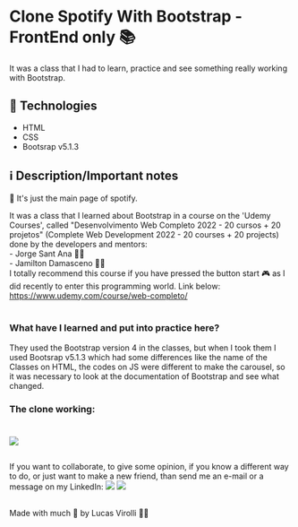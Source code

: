# Clone Spotify With Bootstrap - FrontEnd only 📚

It was a class that I had to learn, practice and see something really working with Bootstrap.

## 🚀 Technologies
- HTML
- CSS
- Bootsrap v5.1.3

## ℹ Description/Important notes

🚨 It's just the main page of spotify.

<div>
  It was a class that I learned about Bootstrap in a course on the 'Udemy Courses', called "Desenvolvimento Web Completo 2022 - 20 cursos + 20 projetos" (Complete Web Development 2022 - 20 courses + 20 projects) done by the developers and mentors: </br>
  - Jorge Sant Ana 🧙‍♂️ </br>
  - Jamilton Damasceno 🧙‍♂️</br>
  I totally recommend this course if you have pressed the button start 🎮 as I did recently to enter this programming world. Link below:
  <a href="https://www.udemy.com/course/web-completo/">https://www.udemy.com/course/web-completo/</a>
</div>
</br>

### What have I learned and put into practice here?
  They used the Bootstrap version 4 in the classes, but when I took them I used Bootsrap v5.1.3 which had some differences like the name of the Classes on HTML, the codes on JS 
 were different to make the carousel, so it was necessary to look at the documentation of Bootstrap and see what changed.

### The clone working:

<h1>
  <img src="./assets/lucas-clone-soptify.gif" />
</h1>

##

If you want to collaborate, to give some opinion, if you know a different way to do, or just want to make a new friend, than send me an e-mail or a message on my LinkedIn:
 <a href = "mailto:lucas.virolli2@gmail.com"><img src="https://img.shields.io/badge/Gmail-D14836?style=for-the-badge&logo=gmail&logoColor=white" target="_blank"></a>
 <a href="https://www.linkedin.com/in/lucasvirollidalbello/" target="_blank"><img src="https://img.shields.io/badge/-LinkedIn-%230077B5?style=for-the-badge&logo=linkedin&logoColor=white" target="_blank"></a> 

##

Made with much 💜 by Lucas Virolli 🙋‍♂️
